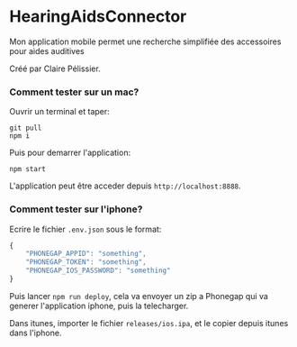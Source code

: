 # HearingAidsConnector

Mon application mobile permet une recherche simplifiée des accessoires pour aides auditives

Créé par Claire Pélissier.

### Comment tester sur un mac?

Ouvrir un terminal et taper:

```
git pull
npm i
```

Puis pour demarrer l'application:

```
npm start
```

L'application peut être acceder depuis `http://localhost:8888`.

### Comment tester sur l'iphone?

Ecrire le fichier `.env.json` sous le format:

```js
{
    "PHONEGAP_APPID": "something",
    "PHONEGAP_TOKEN": "something",
    "PHONEGAP_IOS_PASSWORD": "something"
}
```

Puis lancer `npm run deploy`, cela va envoyer un zip a Phonegap qui va generer l'application iphone, puis la telecharger.

Dans itunes, importer le fichier `releases/ios.ipa`, et le copier depuis itunes dans l'iphone.

